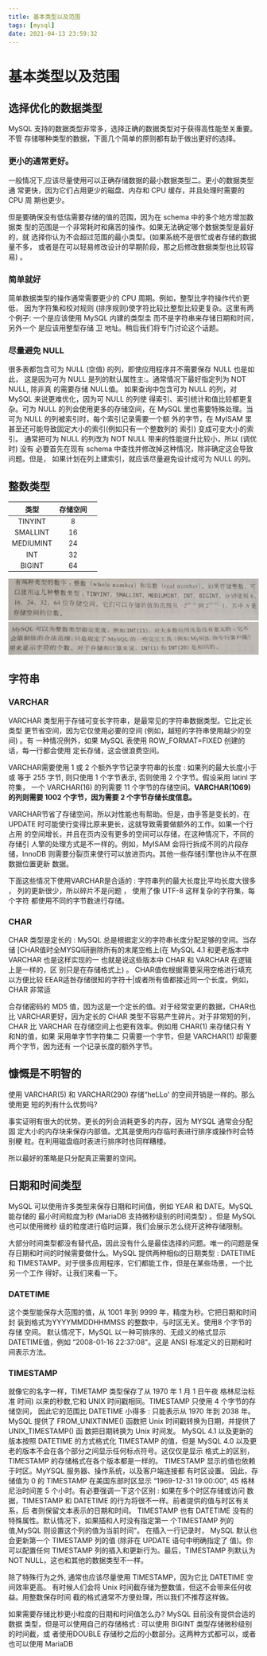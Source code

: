 ```yaml
---
title: 基本类型以及范围
tags: [mysql]
date: 2021-04-13 23:59:32
---
```

# 基本类型以及范围
## 选择优化的数据类型

MySQL 支持的数据类型非常多，选择正确的数据类型对于获得高性能至关重要。不管
存储哪种类型的数据，下面几个简单的原则都有助于做出更好的选择。

### 更小的通常更好。
一般情况下,应该尽量使用可以正确存储数据的最小数据类型二。更小的数据类型通
常更快，因为它们占用更少的磁盘、内存和 CPU 缓存，并且处理时需要的 CPU 周
期也更少。

但是要确保没有低估需要存储的值的范围，因为在 schema 中的多个地方增加数据类
型的范围是一个非常耗时和痛苦的操作。如果无法确定哪个数据类型是最好的，就
选择你认为不会超过范围的最小类型。(如果系统不是很忙或者存储的数据量不多，
或者是在可以轻易修改设计的早期阶段，那之后修改数据类型也比较容易) 。

### 简单就好
简单数据类型的操作通常需要更少的 CPU 周期。例如，整型比字符操作代价更低，
因为字符集和校对规则 (排序规则)使字符比较比整型比较更复杂。这里有两个例子:
一个是应该使用 MySQL 内建的类型圭 而不是字符串来存储日期和时间，另外一个
是应该用整型存储 卫 地址。稍后我们将专门讨论这个话题。

### 尽量避免 NULL
很多表都包含可为 NULL (空值) 的列，即使应用程序并不需要保存 NULL 也是如此，
这是因为可为 NULL 是列的默认属性主:。通常情况下最好指定列为 NOT NULL, 除非真
的需要存储 NULL值。
如果查询中包含可为 NULL 的列，对 MySQL 来说更难优化，因为可 NULL 的列使
得索引、索引统计和值比较都更复杂。可为 NULL 的列会使用更多的存储空间，在
MySQL 里也需要特殊处理。当可为 NULL 的列被索引时，每个索引记录需要一个额
外的字节，在 MyISAM 里甚至还可能导致固定大小的索引(例如只有一个整数列的
索引) 变成可变大小的索引。
通常把可为 NULL 的列改为 NOT NULL 带来的性能提升比较小，所以 (调优时) 没有
必要首先在现有 schema 中查找并修改掉这种情况，除非确定这会导致问题。但是，
如果计划在列上建索引，就应该尽量避免设计成可为 NULL 的列。
## 整数类型
|   类型    | 存储空间 |      |
| :-------: | :------: | :--: |
|  TINYINT  |    8     |      |
| SMALLINT  |    16    |      |
| MEDIUMINT |    24    |      |
|    INT    |    32    |      |
|  BIGINT   |    64    |      |

![](_v_images/20200610224843301_528496812.png)
![](_v_images/20200610225010108_1540906570.png)

## 字符串
### VARCHAR
VARCHAR 类型用于存储可变长字符串，是最常见的字符串数据类型。它比定长类型
更节省空间，因为它仅使用必要的空间 (例如，越短的字符串使用越少的空间) 。有
一种情况例外，如果 MySQL 表使用 ROW_FORMAT=FIXED 创建的话，每一行都会使用
定长存储，这会很浪费空间。

VARCHAR需要使用 1 或 2 个额外字节记录字符串的长度 : 如果列的最大长度小于或
等于 255 字节, 则只使用 1 个字节表示, 否则使用 2 个字节。假设采用 latinl 字符集，
一个 VARCHAR(16) 的列需要 11 个字节的存储空间。**VARCHAR(1069) 的列则需要 1002
个字节，因为需要 2 个字节存储长度信息。**

VARCHAR节省了存储空间，所以对性能也有帮助。但是，由手答是变长的，在
UPDATE 时可能使行变得比原来更长，这就导致需要做额外的工作。如果一个行占用
的空间增长，并且在页内没有更多的空间可以存储，在这种情况下，不同的存储引
人擎的处理方式是不一样的。例如，MyISAM 会将行拆成不同的片段存储，InnoDB
则需要分裂页来使行可以放进页内。其他一些存储引擎也许从不在原数据位置更新
数据。

下面这些情况下使用VARCHAR是合适的 : 字符串列的最大长度比平均长度大很多 ，
列的更新很少，所以碎片不是问题 ， 使用了像 UTF-8 这样复杂的字符集，每个字符
都使用不同的字节数进行存储。

### CHAR                  
CHAR 类型是定长的 : MySQL 总是根据定义的字符串长度分配足够的空间。当存储
[CHAR值时全MYSQI研删除所有的末尾空格上(在 MySQL 4.1 和更老版本中 VARCHAR
也是这样实现的一 也就是说这些版本中 CHAR 和 VARCHAR 在逻辑上是一样的，区
别只是在存储格式上) 。 CHAR值佐根据需要采用空格进行填充以方便比较
EEAR适咎存储很知的字符十|或者所有值都接近同一个长度。例如，CHAR 非常适

合存储密码的 MD5 值，因为这是一个定长的值。对于经常变更的数据，CHAR也比
VARCHAR更好，因为定长的 CHAR 类型不容易产生碎片。对于非常短的列，CHAR 比
VARCHAR 在存储空间上也更有效率。例如用 CHAR(1) 来存储只有 Y 和N的值，如果
采用单字节字符集二 只需要一个字节，但是 VARCHAR(1) 却需要两个字节，因为还有
一个记录长度的额外字节。

## 慷慨是不明智的

使用 VARCHAR(5) 和 VARCHAR(290) 存储“heLLo' 的空间开销是一样的。那么使用更
短的列有什么优势吗?

事实证明有很大的优势。更长的列会消耗更多的内存，因为 MYSQL 通常会分配固
定大小的内存块来保存内部值。尤其是使用内存临时表进行排序或操作时会特别粳
粒。在利用磁盘临时表进行排序时也同样糟楼。

所以最好的策略是只分配真正需要的空间。

## 日期和时间类型

MySQL 可以使用许多类型来保存日期和时间值，例如 YEAR 和 DATE。MySQL 能存储的
最小时间粒度为秒 (MariaDB 支持微秒级别的时间类型) 。但是 MySQL 也可以使用微秒
级的粒度进行临时运算，我们会展示怎么绕开这种存储限制。

大部分时间类型都没有替代品，因此没有什么是最佳选择的问题。唯一的问题是保
存日期和时间的时候需要做什么。MySQL 提供两种相似的日期类型 : DATETIME 和
TIMESTAMP。对于很多应用程序，它们都能工作，但是在某些场景，一个比另一个工作
得好。让我们来看一下。

### DATETIME
这个类型能保存大范围的值，从 1001 年到 9999 年，精度为秒。它把日期和时间封
装到格式为YYYYMMDDHHMMSS 的整数中，与时区无关。使用8 个字节的存储
空间。
默认情况下，MySQL 以一种可排序的、无歧义的格式显示 DATETIME值，例如
“2008-01-16 22:37:08"。这是 ANSI 标准定义的日期和时间表示方法。

### TIMESTAMP
就像它的名字一样，TIMETAMP 类型保存了从 1970 年 1 月 1 日午夜 格林尼治标准
时间) 以来的秒数,它和 UNIX 时间戳相同。TIMESTAMP 只使用 4 个字节的存储空间，
因此它的范围比 DATETIME 小得多 : 只能表示从 1970 年到 2038 年。MySQL 提供了
FROM_UNIXTINME() 函数把 Unix 时间戳转换为日期，并提供了 UNIX_TIMESTAMP() 函
数把日期转换为 Unix 时间发。
MySQL 4.1 以及更新的版本按照 DATETIME 的方式格式化 TIMESTAMP 的值，但是
MySQL 4.0 以及更老的版本不会在各个部分之间显示任何标点符号。这仅仅是显示
格式上的区别，TIMESTAMP 的存储格式在各个版本都是一样的。
TIMESTAMP 显示的值也依赖于时区。MyYSQL 服务器、操作系统，以及客户端连接都
有时区设置。
因此，存储值为 0 的 TIMESTAMP 在美国东部时区显示 “1969-12-31 19:00:00", 45
格林尼治时间差 5 个小时。有必要强调一下这个区别 : 如果在多个时区存储或访问
数据，TIMESTAMP 和 DATETIME 的行为将很不一样。前者提供的值与时区有关系，后
者则保留文本表示的日期和时间。
TIMESTAMP 也有 DATETIME 没有的特殊属性。默认情况下，如果插和人时没有指定第一
个TIMESTAMP 列的值,MySQL 则设置这个列的值为当前时间"。 在插入一行记录时，
MySQL 默认也会更新第一个 TIMESTAMP 列的值 (除非在 UPDATE 语句中明确指定了
值)。你可以配置任何 TIMESTAMP 列的插入和更新行为。最后，TIMESTAMP 列默认为
NOT NULL，这也和其他的数据类型不一样。

除了特殊行为之外, 通常也应该尽量使用 TIMESTAMP，因为它比 DATETIME 空间效率更高。
有时候人们会将 Unix 时间截存储为整数值，但这不会带来任何收益。用整数保存时间
截的格式通常不方便处理，所以我们不推荐这样做。

如果需要存储比秒更小粒度的日期和时间值怎么办? MySQL 目前没有提供合适的数据
类型，但是可以使用自己的存储格式 : 可以使用 BIGINT 类型存储微秒级别的时间截，或
者使用DOUBLE 存储秒之后的小数部分。这两种方式都可以，或者也可以使用 MariaDB


